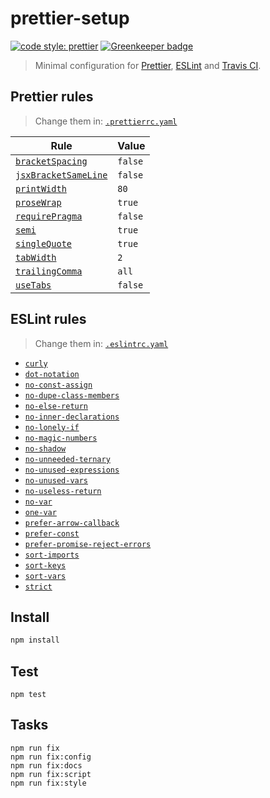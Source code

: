 # prettier-setup

[![code style: prettier](https://img.shields.io/badge/code_style-prettier-ff69b4.svg)](https://github.com/prettier/prettier)
[![Greenkeeper badge](https://badges.greenkeeper.io/lipis/prettier-tasks.svg)](https://greenkeeper.io/)

> Minimal configuration for [Prettier](https://github.com/prettier/prettier),
> [ESLint](https://eslint.org/) and [Travis CI](https://travis-ci.org/).

## Prettier rules

> Change them in: [`.prettierrc.yaml`](/.prettierrc.yaml)

| Rule                                                                          | Value   |
| ----------------------------------------------------------------------------- | ------- |
| [`bracketSpacing`](https://prettier.io/docs/en/options.html#bracket-spacing)  | `false` |
| [`jsxBracketSameLine`](https://prettier.io/docs/en/options.html#jsx-brackets) | `false` |
| [`printWidth`](https://prettier.io/docs/en/options.html#print-width)          | `80`    |
| [`proseWrap`](https://prettier.io/docs/en/options.html#prose-wrap)            | `true`  |
| [`requirePragma`](https://prettier.io/docs/en/options.html#require-pragma)    | `false` |
| [`semi`](https://prettier.io/docs/en/options.html#semicolons)                 | `true`  |
| [`singleQuote`](https://prettier.io/docs/en/options.html#quotes)              | `true`  |
| [`tabWidth`](https://prettier.io/docs/en/options.html#tab-width)              | `2`     |
| [`trailingComma`](https://prettier.io/docs/en/options.html#trailing-commas)   | `all`   |
| [`useTabs`](https://prettier.io/docs/en/options.html#tabs)                    | `false` |

## ESLint rules

> Change them in: [`.eslintrc.yaml`](/.eslintrc.yaml)

* [`curly`](https://eslint.org/docs/rules/curly)
* [`dot-notation`](https://eslint.org/docs/rules/dot-notation)
* [`no-const-assign`](https://eslint.org/docs/rules/no-const-assign)
* [`no-dupe-class-members`](https://eslint.org/docs/rules/no-dupe-class-members)
* [`no-else-return`](https://eslint.org/docs/rules/no-else-return)
* [`no-inner-declarations`](https://eslint.org/docs/rules/no-inner-declarations)
* [`no-lonely-if`](https://eslint.org/docs/rules/no-lonely-if)
* [`no-magic-numbers`](https://eslint.org/docs/rules/no-magic-numbers)
* [`no-shadow`](https://eslint.org/docs/rules/no-shadow)
* [`no-unneeded-ternary`](https://eslint.org/docs/rules/no-unneeded-ternary)
* [`no-unused-expressions`](https://eslint.org/docs/rules/no-unused-expressions)
* [`no-unused-vars`](https://eslint.org/docs/rules/no-unused-vars)
* [`no-useless-return`](https://eslint.org/docs/rules/no-useless-return)
* [`no-var`](https://eslint.org/docs/rules/no-var)
* [`one-var`](https://eslint.org/docs/rules/one-var)
* [`prefer-arrow-callback`](https://eslint.org/docs/rules/prefer-arrow-callback)
* [`prefer-const`](https://eslint.org/docs/rules/prefer-const)
* [`prefer-promise-reject-errors`](https://eslint.org/docs/rules/prefer-promise-reject-errors)
* [`sort-imports`](https://eslint.org/docs/rules/sort-imports)
* [`sort-keys`](https://eslint.org/docs/rules/sort-keys)
* [`sort-vars`](https://eslint.org/docs/rules/sort-vars)
* [`strict`](https://eslint.org/docs/rules/strict)

## Install

```bash
npm install
```

## Test

```
npm test
```

## Tasks

```
npm run fix
npm run fix:config
npm run fix:docs
npm run fix:script
npm run fix:style
```
